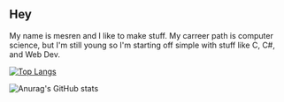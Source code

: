 ## Hey
My name is mesren and I like to make stuff. My carreer path is computer science, but I'm still young so I'm starting off simple with stuff like C, C#, and Web Dev.

[![Top Langs](https://github-readme-stats.vercel.app/api/top-langs/?username=mesren2&layout=compact)](https://github.com/mesren2/github-readme-stats)

![Anurag's GitHub stats](https://github-readme-stats.vercel.app/api?username=mesren2&show_icons=true&theme=radical)
